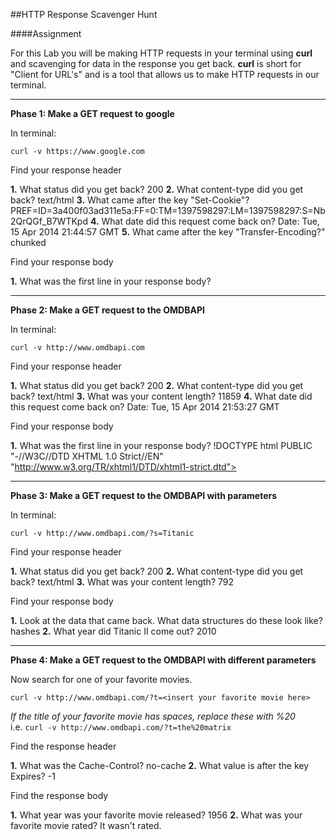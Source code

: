 ##HTTP Response Scavenger Hunt

####Assignment

For this Lab you will be making HTTP requests in your terminal using **curl** and scavenging for data in the response you get back. **curl** is short for "Client for URL's" and is a tool that allows us to make HTTP requests in our terminal.  

___________________________________________

**Phase 1: Make a GET request to google**

In terminal:

`curl -v https://www.google.com`

Find your response header

  **1.** What status did you get back?  200
  **2.** What content-type did you get back?  text/html
  **3.** What came after the key "Set-Cookie"?  PREF=ID=3a400f03ad311e5a:FF=0:TM=1397598297:LM=1397598297:S=Nb2QrQGf_B7WTKpd 
  **4.** What date did this request come back on?  Date: Tue, 15 Apr 2014 21:44:57 GMT 
  **5.** What came after the key "Transfer-Encoding?"  chunked

Find your response body

  **1.** What was the first line in your response body?  <!doctype html>

_______________________________________________

**Phase 2: Make a GET request to the OMDBAPI**

In terminal:

`curl -v http://www.omdbapi.com`  

Find your response header

  **1.** What status did you get back?  200
  **2.** What content-type did you get back? text/html 
  **3.** What was your content length?  11859 
  **4.** What date did this request come back on?  Date: Tue, 15 Apr 2014 21:53:27 GMT

Find your response body

  **1.** What was the first line in your response body?  !DOCTYPE html PUBLIC "-//W3C//DTD XHTML 1.0 Strict//EN"
    "http://www.w3.org/TR/xhtml1/DTD/xhtml1-strict.dtd">

___________________________________________________

**Phase 3: Make a GET request to the OMDBAPI with parameters**

In terminal:  

`curl -v http://www.omdbapi.com/?s=Titanic`

Find your response header

  **1.** What status did you get back?  200
  **2.** What content-type did you get back?  text/html
  **3.** What was your content length?  792

Find your response body

  **1.** Look at the data that came back. What data structures do these look like?  hashes
  **2.** What year did Titanic II come out?  2010

_______________________________________________________________________

**Phase 4: Make a GET request to the OMDBAPI with different parameters**

Now search for one of your favorite movies.

`curl -v http://www.omdbapi.com/?t=<insert your favorite movie here>`

*If the title of your favorite movie has spaces, replace these with %20*  
i.e. `curl -v http://www.omdbapi.com/?t=the%20matrix` 

Find the response header  

  **1.** What was the Cache-Control?  no-cache
  **2.** What value is after the key Expires?  -1

Find the response body

  **1.** What year was your favorite movie released?  1956
  **2.** What was your favorite movie rated?  It wasn't rated. 
